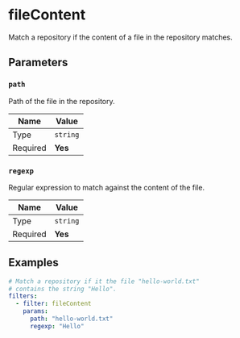 # fileContent

Match a repository if the content of a file in the repository matches.

## Parameters

### `path`

Path of the file in the repository.

| Name     | Value    |
| -------- | -------- |
| Type     | `string` |
| Required | **Yes**  |

### `regexp`

Regular expression to match against the content of the file.

| Name     | Value    |
| -------- | -------- |
| Type     | `string` |
| Required | **Yes**  |

## Examples

```yaml
# Match a repository if it the file "hello-world.txt"
# contains the string "Hello".
filters:
  - filter: fileContent
    params:
      path: "hello-world.txt"
      regexp: "Hello"
```
